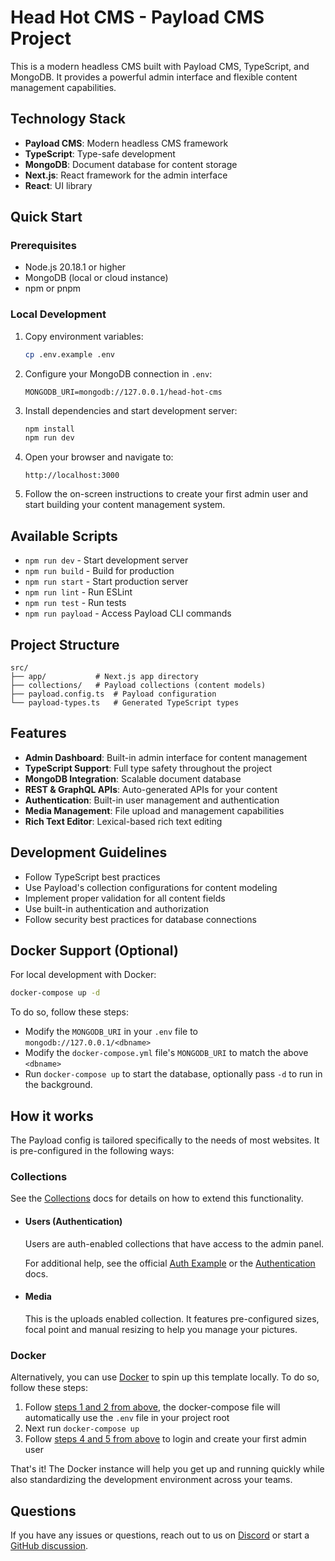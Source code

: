 # Head Hot CMS - Payload CMS Project

This is a modern headless CMS built with Payload CMS, TypeScript, and MongoDB. It provides a powerful admin interface and flexible content management capabilities.

## Technology Stack

- **Payload CMS**: Modern headless CMS framework
- **TypeScript**: Type-safe development
- **MongoDB**: Document database for content storage
- **Next.js**: React framework for the admin interface
- **React**: UI library

## Quick Start

### Prerequisites

- Node.js 20.18.1 or higher
- MongoDB (local or cloud instance)
- npm or pnpm

### Local Development

1. Copy environment variables:

   ```bash
   cp .env.example .env
   ```

2. Configure your MongoDB connection in `.env`:

   ```env
   MONGODB_URI=mongodb://127.0.0.1/head-hot-cms
   ```

3. Install dependencies and start development server:

   ```bash
   npm install
   npm run dev
   ```

4. Open your browser and navigate to:

   ```
   http://localhost:3000
   ```

5. Follow the on-screen instructions to create your first admin user and start building your content management system.

## Available Scripts

- `npm run dev` - Start development server
- `npm run build` - Build for production
- `npm run start` - Start production server
- `npm run lint` - Run ESLint
- `npm run test` - Run tests
- `npm run payload` - Access Payload CLI commands

## Project Structure

```
src/
├── app/           # Next.js app directory
├── collections/   # Payload collections (content models)
├── payload.config.ts  # Payload configuration
└── payload-types.ts   # Generated TypeScript types
```

## Features

- **Admin Dashboard**: Built-in admin interface for content management
- **TypeScript Support**: Full type safety throughout the project
- **MongoDB Integration**: Scalable document database
- **REST & GraphQL APIs**: Auto-generated APIs for your content
- **Authentication**: Built-in user management and authentication
- **Media Management**: File upload and management capabilities
- **Rich Text Editor**: Lexical-based rich text editing

## Development Guidelines

- Follow TypeScript best practices
- Use Payload's collection configurations for content modeling
- Implement proper validation for all content fields
- Use built-in authentication and authorization
- Follow security best practices for database connections

## Docker Support (Optional)

For local development with Docker:

```bash
docker-compose up -d
```

To do so, follow these steps:

- Modify the `MONGODB_URI` in your `.env` file to `mongodb://127.0.0.1/<dbname>`
- Modify the `docker-compose.yml` file's `MONGODB_URI` to match the above `<dbname>`
- Run `docker-compose up` to start the database, optionally pass `-d` to run in the background.

## How it works

The Payload config is tailored specifically to the needs of most websites. It is pre-configured in the following ways:

### Collections

See the [Collections](https://payloadcms.com/docs/configuration/collections) docs for details on how to extend this functionality.

- #### Users (Authentication)

  Users are auth-enabled collections that have access to the admin panel.

  For additional help, see the official [Auth Example](https://github.com/payloadcms/payload/tree/main/examples/auth) or the [Authentication](https://payloadcms.com/docs/authentication/overview#authentication-overview) docs.

- #### Media

  This is the uploads enabled collection. It features pre-configured sizes, focal point and manual resizing to help you manage your pictures.

### Docker

Alternatively, you can use [Docker](https://www.docker.com) to spin up this template locally. To do so, follow these steps:

1. Follow [steps 1 and 2 from above](#development), the docker-compose file will automatically use the `.env` file in your project root
1. Next run `docker-compose up`
1. Follow [steps 4 and 5 from above](#development) to login and create your first admin user

That's it! The Docker instance will help you get up and running quickly while also standardizing the development environment across your teams.

## Questions

If you have any issues or questions, reach out to us on [Discord](https://discord.com/invite/payload) or start a [GitHub discussion](https://github.com/payloadcms/payload/discussions).
